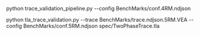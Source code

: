 python trace_validation_pipeline.py --config BenchMarks/conf.4RM.ndjson 

python tla_trace_validation.py --trace BenchMarks/trace.ndjson.5RM.VEA  --config BenchMarks/conf.5RM.ndjson spec/TwoPhaseTrace.tla

